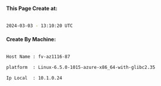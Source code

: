 
   
#### This Page Create at:

```bash

2024-03-03 - 13:10:20 UTC

```

#### Create By Machine:

```bash

Host Name : fv-az1116-87

platform  : Linux-6.5.0-1015-azure-x86_64-with-glibc2.35

Ip Local  : 10.1.0.24

```

